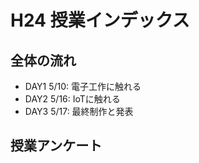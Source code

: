 
# H24 授業インデックス


## 全体の流れ

- DAY1 5/10: 電子工作に触れる
- DAY2 5/16: IoTに触れる
- DAY3 5/17: 最終制作と発表

## 授業アンケート
